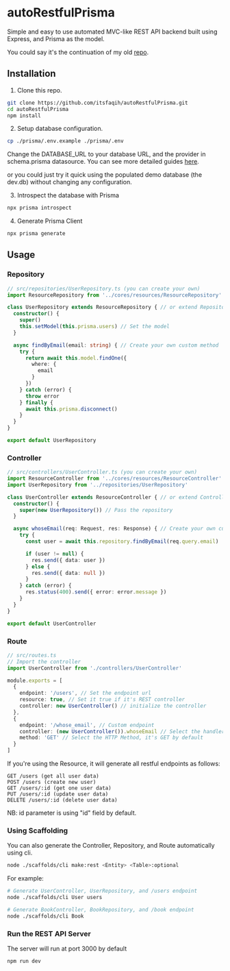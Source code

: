 # autoRestfulPrisma
Simple and easy to use automated MVC-like REST API backend built using Express, and Prisma as the model.

You could say it's the continuation of my old [repo](https://github.com/itsfaqih/autoRestful).

## Installation
1. Clone this repo.
```bash
git clone https://github.com/itsfaqih/autoRestfulPrisma.git
cd autoRestfulPrisma
npm install
```
2. Setup database configuration.
```bash
cp ./prisma/.env.example ./prisma/.env
```
Change the DATABASE_URL to your database URL, and the provider in schema.prisma datasource.
You can see more detailed guides [here](https://www.prisma.io/docs/reference/database-connectors/connection-urls).

or you could just try it quick using the populated demo database (the dev.db) without changing any configuration.

3. Introspect the database with Prisma
```bash
npx prisma introspect
```
4. Generate Prisma Client
```bash
npx prisma generate
```

## Usage
### Repository
```typescript
// src/repositories/UserRepository.ts (you can create your own)
import ResourceRepository from '../cores/resources/ResourceRepository' // REST boilerplate repository

class UserRepository extends ResourceRepository { // or extend Repository
  constructor() {
    super()
    this.setModel(this.prisma.users) // Set the model
  }

  async findByEmail(email: string) { // Create your own custom method
    try {
      return await this.model.findOne({
        where: {
          email
        }
      })
    } catch (error) {
      throw error
    } finally {
      await this.prisma.disconnect()
    }
  }
}

export default UserRepository
```
### Controller
```typescript
// src/controllers/UserController.ts (you can create your own)
import ResourceController from '../cores/resources/ResourceController' // REST boilerplate controller
import UserRepository from '../repositories/UserRepository'

class UserController extends ResourceController { // or extend Controller
  constructor() {
    super(new UserRepository()) // Pass the repository
  }

  async whoseEmail(req: Request, res: Response) { // Create your own custom method
    try {
      const user = await this.repository.findByEmail(req.query.email)

      if (user != null) {
        res.send({ data: user })
      } else {
        res.send({ data: null })
      }
    } catch (error) {
      res.status(400).send({ error: error.message })
    }
  }
}

export default UserController
```
### Route
```typescript
// src/routes.ts
// Import the controller
import UserController from './controllers/UserController'

module.exports = [
  {
    endpoint: '/users', // Set the endpoint url
    resource: true, // Set it true if it's REST controller
    controller: new UserController() // initialize the controller
  },
  {
    endpoint: '/whose_email', // Custom endpoint
    controller: (new UserController()).whoseEmail // Select the handler,
    method: 'GET' // Select the HTTP Method, it's GET by default
  }
]
```
If you're using the Resource, it will generate all restful endpoints as follows:
```
GET /users (get all user data)
POST /users (create new user)
GET /users/:id (get one user data)
PUT /users/:id (update user data)
DELETE /users/:id (delete user data)
```
NB: id parameter is using "id" field by default.
### Using Scaffolding
You can also generate the Controller, Repository, and Route automatically using cli.
```bash
node ./scaffolds/cli make:rest <Entity> <Table>:optional
```
For example:
```bash
# Generate UserController, UserRepository, and /users endpoint
node ./scaffolds/cli User users 

# Generate BookController, BookRepository, and /book endpoint
node ./scaffolds/cli Book 

```
### Run the REST API Server
The server will run at port 3000 by default
```bash
npm run dev
```